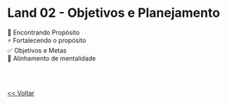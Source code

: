 <h1>Land 02 - Objetivos e Planejamento</h1>
<a href="./encontrando_proposito.md" style="text-decoration:none;">🎯 Encontrando Propósito  </a> <br>
<a href="./fortalecendo_proposito.md" style="text-decoration:none;">⚡ Fortalecendo o propósito </a> <br>
<a href="./objetivos_metas.md" style="text-decoration:none;">✅ Objetivos e Metas </a> <br>
<a href="./ajustando_mentalidade.md" style="text-decoration:none;">🔑 Alinhamento de mentalidade </a>

<br><br>

<a href="../../README.md"><< Voltar</a>